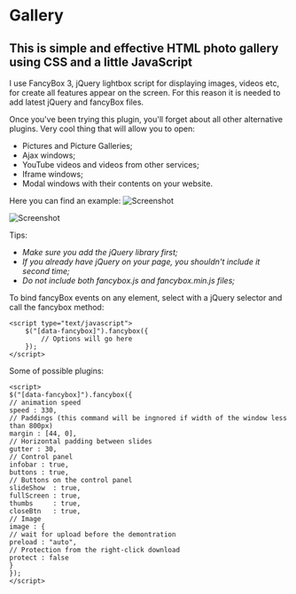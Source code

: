 # Gallery
## This is simple and effective HTML photo gallery using CSS and a little JavaScript
I use FancyBox 3, jQuery lightbox script for displaying images, videos etc, for create all features appear on the screen. For this reason it is needed to add latest jQuery and fancyBox files. 

Once you've been trying this plugin, you'll forget about all other alternative plugins.
Very cool thing that will allow you to open:
* Pictures and Picture Galleries;
* Ajax windows;
* YouTube videos and videos from other services;
* Iframe windows;
* Modal windows with their contents
on your website.

Here you can find an example:
![Screenshot](https://cloud.githubusercontent.com/assets/28005338/25487847/179d2ee0-2b6e-11e7-8378-daf7ab6aa54e.png)

![Screenshot](https://cloud.githubusercontent.com/assets/28005338/25487869/22d8cdaa-2b6e-11e7-9db6-bf71cd69aad3.png)

Tips:

* _Make sure you add the jQuery library first;_
* _If you already have jQuery on your page, you shouldn't include it second time;_
* _Do not include both fancybox.js and fancybox.min.js files;_

To bind fancyBox events on any element, select with a jQuery selector and call the fancybox method:
```
<script type="text/javascript">
	$("[data-fancybox]").fancybox({
		// Options will go here
	});
</script>
```
Some of possible plugins:
```
<script>
$("[data-fancybox]").fancybox({
// animation speed
speed : 330,
// Paddings (this command will be ingnored if width of the window less than 800px)
margin : [44, 0],
// Horizontal padding between slides
gutter : 30,
// Control panel
infobar : true,
buttons : true,
// Buttons on the control panel
slideShow  : true,
fullScreen : true,
thumbs     : true,
closeBtn   : true,
// Image
image : {
// wait for upload before the demontration
preload : "auto",
// Protection from the right-click download 
protect : false
}
});
</script>
```
